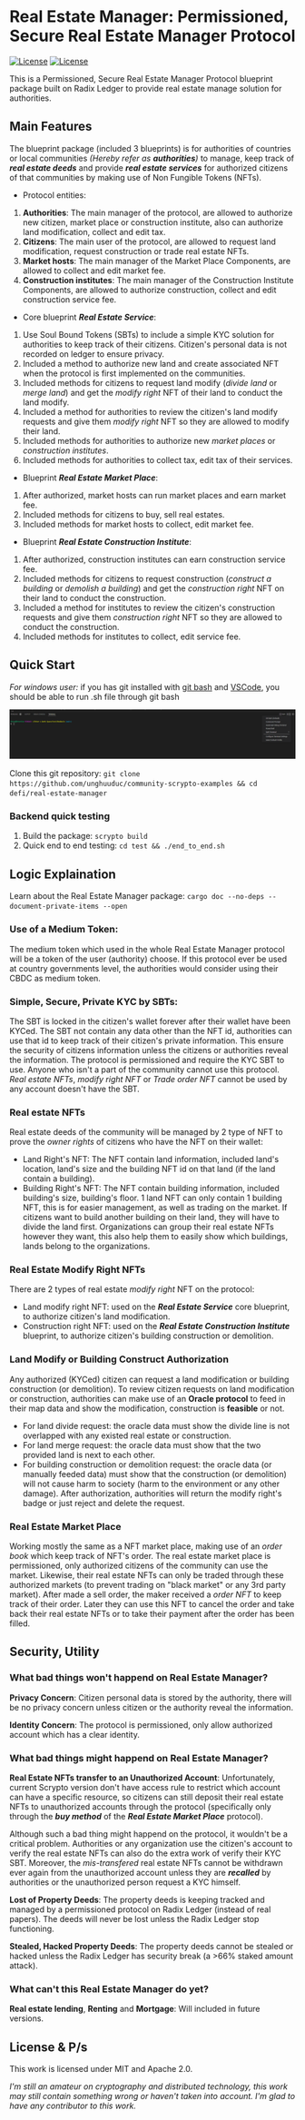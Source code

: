 # Real Estate Manager: Permissioned, Secure Real Estate Manager Protocol

[![License](https://img.shields.io/badge/License-Apache_2.0-blue.svg)](https://opensource.org/licenses/Apache-2.0)
[![License](https://img.shields.io/badge/license-MIT-blue.svg)](https://opensource.org/licenses/MIT)

This is a Permissioned, Secure Real Estate Manager Protocol blueprint package built on Radix Ledger to provide real estate manage solution for authorities.

## Main Features

The blueprint package (included 3 blueprints) is for authorities of countries or local communities *(Hereby refer as **authorities**)* to manage, keep track of ***real estate deeds*** and provide ***real estate services*** for authorized citizens of that communities by making use of Non Fungible Tokens (NFTs). 

- Protocol entities:
1. **Authorities**: The main manager of the protocol, are allowed to authorize new citizen, market place or construction institute, also can authorize land modification, collect and edit tax.
2. **Citizens**: The main user of the protocol, are allowed to request land modification, request construction or trade real estate NFTs.
3. **Market hosts**: The main manager of the Market Place Components, are allowed to collect and edit market fee.
4. **Construction institutes**: The main manager of the Construction Institute Components, are allowed to authorize construction, collect and edit construction service fee.

- Core blueprint ***Real Estate Service***:
1. Use Soul Bound Tokens (SBTs) to include a simple KYC solution for authorities to keep track of their citizens. Citizen's personal data is not recorded on ledger to ensure privacy.
2. Included a method to authorize new land and create associated NFT when the protocol is first implemented on the communities.
3. Included methods for citizens to request land modify (*divide land* or *merge land*) and get the *modify right* NFT of their land to conduct the land modify.
4. Included a method for authorities to review the citizen's land modify requests and give them *modify right* NFT so they are allowed to modify their land.
5. Included methods for authorities to authorize new *market places* or *construction institutes*.
6. Included methods for authorities to collect tax, edit tax of their services.

- Blueprint ***Real Estate Market Place***:
1. After authorized, market hosts can run market places and earn market fee.
2. Included methods for citizens to buy, sell real estates.
3. Included methods for market hosts to collect, edit market fee.

- Blueprint ***Real Estate Construction Institute***:
1. After authorized, construction institutes can earn construction service fee.
2. Included methods for citizens to request construction (*construct a building* or *demolish a building*) and get the *construction right* NFT on their land to conduct the construction.
3. Included a method for institutes to review the citizen's construction requests and give them *construction right* NFT so they are allowed to conduct the construction.
4. Included methods for institutes to collect, edit service fee.

## Quick Start

*For windows user:* if you has git installed with [git bash](https://www.stanleyulili.com/git/how-to-install-git-bash-on-windows/) and [VSCode](https://code.visualstudio.com/), you should be able to run .sh file through git bash

![](gitbash.PNG)

Clone this git repository: `git clone https://github.com/unghuuduc/community-scrypto-examples && cd defi/real-estate-manager`

### Backend quick testing

1. Build the package: `scrypto build`
2. Quick end to end testing: `cd test && ./end_to_end.sh`

## Logic Explaination

Learn about the Real Estate Manager package: `cargo doc --no-deps --document-private-items --open`

### Use of a Medium Token:
The medium token which used in the whole Real Estate Manager protocol will be a token of the user (authority) choose.
If this protocol ever be used at country governments level, the authorities would consider using their CBDC as medium token.

### Simple, Secure, Private KYC by SBTs:
The SBT is locked in the citizen's wallet forever after their wallet have been KYCed.
The SBT not contain any data other than the NFT id, authorities can use that id to keep track of their citizen's private information.
This ensure the security of citizens information unless the citizens or authorities reveal the information.
The protocol is permissioned and require the KYC SBT to use. Anyone who isn't a part of the community cannot use this protocol.
*Real estate NFTs*, *modify right NFT* or *Trade order NFT* cannot be used by any account doesn't have the SBT.

### Real estate NFTs
Real estate deeds of the community will be managed by 2 type of NFT to prove the *owner rights* of citizens who have the NFT on their wallet: 
- Land Right's NFT: The NFT contain land information, included land's location, land's size and the building NFT id on that land (if the land contain a building).
- Building Right's NFT: The NFT contain building information, included building's size, building's floor.
1 land NFT can only contain 1 building NFT, this is for easier management, as well as trading on the market. If citizens want to build another building on their land, they will have to divide the land first.
Organizations can group their real estate NFTs however they want, this also help them to easily show which buildings, lands belong to the organizations.

### Real Estate Modify Right NFTs
There are 2 types of real estate *modify right* NFT on the protocol:
- Land modify right NFT: used on the ***Real Estate Service*** core blueprint, to authorize citizen's land modification.
- Construction right NFT: used on the ***Real Estate Construction Institute*** blueprint, to authorize citizen's building construction or demolition.

### Land Modify or Building Construct Authorization
Any authorized (KYCed) citizen can request a land modification or building construction (or demolition).
To review citizen requests on land modification or construction, authorities can make use of an **Oracle protocol** to feed in their map data and show the modification, construction is **feasible** or not.
- For land divide request: the oracle data must show the divide line is not overlapped with any existed real estate or construction.
- For land merge request: the oracle data must show that the two provided land is next to each other.
- For building construction or demolition request: the oracle data (or manually feeded data) must show that the construction (or demolition) will not cause harm to society (harm to the environment or any other damage).
After authorization, authorities will return the modify right's badge or just reject and delete the request.

### Real Estate Market Place
Working mostly the same as a NFT market place, making use of an *order book* which keep track of NFT's order.
The real estate market place is permissioned, only authorized citizens of the community can use the market. Likewise, their real estate NFTs can only be traded through these authorized markets (to prevent trading on "black market" or any 3rd party market).
After made a sell order, the maker received a *order NFT* to keep track of their order. Later they can use this NFT to cancel the order and take back their real estate NFTs or to take their payment after the order has been filled.

## Security, Utility

### What bad things won't happend on Real Estate Manager?

**Privacy Concern**: Citizen personal data is stored by the authority, there will be no privacy concern unless citizen or the authority reveal the information.

**Identity Concern**: The protocol is permissioned, only allow authorized account which has a clear identity.

### What bad things might happend on Real Estate Manager?

**Real Estate NFTs transfer to an Unauthorized Account**: Unfortunately, current Scrypto version don't have access rule to restrict which account can have a specific resource, so citizens can still deposit their real estate NFTs to unauthorized accounts through the protocol (specifically only through the ***buy method*** of the ***Real Estate Market Place*** protocol).

Although such a bad thing might happend on the protocol, it wouldn't be a critical problem. Authorities or any organization use the citizen's account to verify the real estate NFTs can also do the extra work of verify their KYC SBT. Moreover, the *mis-transfered* real estate NFTs cannot be withdrawn ever again from the unauthorized account unless they are ***recalled*** by authorities or the unauthorized person request a KYC himself.

**Lost of Property Deeds**: The property deeds is keeping tracked and managed by a permissioned protocol on Radix Ledger (instead of real papers). The deeds will never be lost unless the Radix Ledger stop functioning.

**Stealed, Hacked Property Deeds**: The property deeds cannot be stealed or hacked unless the Radix Ledger has security break (a >66% staked amount attack).

### What can't this Real Estate Manager do yet?

**Real estate lending**, **Renting** and **Mortgage**: Will included in future versions.

## License & P/s

This work is licensed under MIT and Apache 2.0.

*I'm still an amateur on cryptography and distributed technology, this work may still contain something wrong or haven't taken into account. I'm glad to have any contributor to this work.*